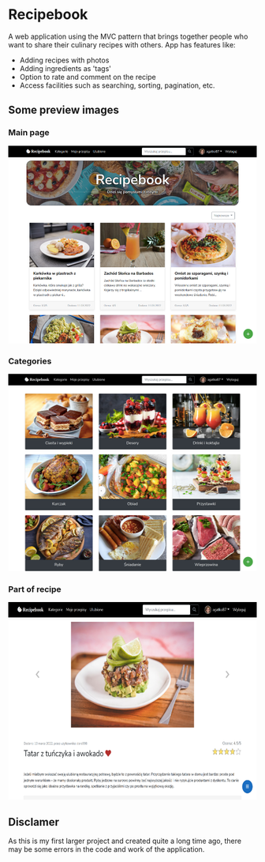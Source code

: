 # Recipebook
A web application using the MVC pattern that brings together people who want to share their culinary recipes with others. App has features like:
- Adding recipes with photos
- Adding ingredients as 'tags'
- Option to rate and comment on the recipe
- Access facilities such as searching, sorting, pagination, etc.

## Some preview images
### Main page
<img alt="Light" src="Images/strona_glowna.png" height="400px">

### Categories
<img alt="Light" src="Images/kategorie.jpg" height="400px">

### Part of recipe
<img alt="Light" src="Images/przepis_1.png" height="400px">

## Disclamer
As this is my first larger project and created quite a long time ago, there may be some errors in the code and work of the application.
